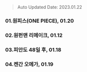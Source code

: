 > Auto Updated Date: 2023.01.22

 ### 01.원피스(ONE PIECE), 01.20 
 ### 02.원펀맨 리메이크, 01.12 
 ### 03.피안도 48일 후, 01.18 
 ### 04.켄간 오메가, 01.19 